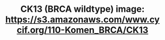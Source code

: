 ---
title: "CK13 (BRCA wildtype)
image: https://s3.amazonaws.com/www.cycif.org/110-Komen_BRCA/CK13"
layout: minerva-1-5 
exhibit: config-110-Komen_BRCA/CK13
---
